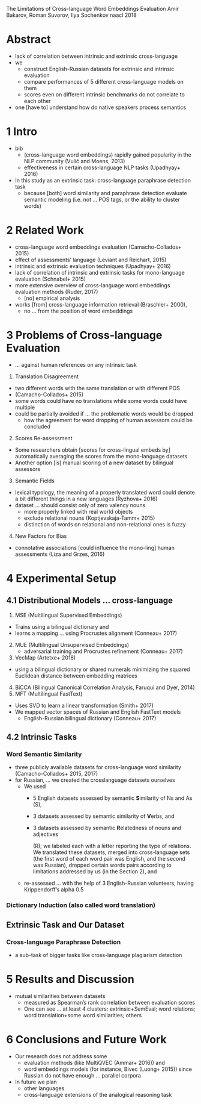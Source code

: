 The Limitations of Cross-language Word Embeddings Evaluation
Amir Bakarov, Roman Suvorov, Ilya Sochenkov
naacl 2018

# Abstract

* lack of correlation between intrinsic and extrinsic cross-language
* we
  * construct English-Russian datasets for extrinsic and intrinsic evaluation
  * compare performances of 5 different cross-language models on them
  * scores even on different intrinsic benchmarks do not correlate to each other
* one [have to] understand how do native speakers process semantics

# 1 Intro

* bib
  * (cross-language word embeddings) rapidly gained popularity in the NLP
    community (Vulić and Moens, 2013)
  * effectiveness in certain cross-language NLP tasks (Upadhyay+ 2016)
* In this study as an extrinsic task: cross-language paraphrase detection task
  * because [both] word similarity and paraphrase detection evaluate
    semantic modeling (i.e. not ... POS tags, or the ability to cluster words)

# 2 Related Work

* cross-language word embeddings evaluation (Camacho-Collados+ 2015)
* effect of assessments’ language (Leviant and Reichart, 2015)
* intrinsic and extrinsic evaluation techniques (Upadhyay+ 2016)
* lack of correlation of intrinsic and extrinsic tasks for mono-language
  evaluation (Schnabel+ 2015)
* more extensive overview of cross-language word embeddings evaluation methods
  (Ruder, 2017)
  * [no] empirical analysis
* works [from] cross-language information retrieval (Braschler+ 2000),
  * no ... from the position of word embeddings

# 3 Problems of Cross-language Evaluation

* ... against human references on any intrinsic task
1. Translation Disagreement
  * two different words with the same translation or with different POS
  * (Camacho-Collados+ 2015)
  * some words could have no translations while some words could have multiple
  * could be partially avoided if ... the problematic words would be dropped
    * how the agreement for word dropping of human assessors could be concluded
2. Scores Re-assessment
  * Some researchers obtain [scores for cross-lingual embeds by] automatically
    averaging the scores from the mono-language datasets
  * Another option [is] manual scoring of a new dataset by bilingual assessors
3. Semantic Fields
  * lexical typology, the meaning of a properly translated word could denote a
    bit different things in a new languages (Ryzhova+ 2016)
  * dataset ... should consist only of zero valency nouns
    * more properly linked with real world objects
    * exclude relational nouns (Koptjevskaja-Tamm+ 2015)
    * distinction of words on relational and non-relational ones is fuzzy
4. New Factors for Bias
  * connotative associations [could influence the mono-ling] human assessments
    (Liza and Grzes, 2016)

# 4 Experimental Setup

## 4.1 Distributional Models ... cross-language

1. MSE (Multilingual Supervised Embeddings)
  * Trains using a bilingual dictionary and
  * learns a mapping ... using Procrustes alignment (Conneau+ 2017)
2. MUE (Multilingual Unsupervised Embeddings)
   * adversarial training and Procrustes refinement (Conneau+ 2017)
3. VecMap (Artetxe+ 2018)
  * using a bilingual dictionary or shared numerals
    minimizing the squared Euclidean distance between embedding matrices
4. BiCCA (Bilingual Canonical Correlation Analysis, Faruqui and Dyer, 2014)
5. MFT (Multilingual FastText)
  * Uses SVD to learn a linear transformation (Smith+ 2017)
* We mapped vector spaces of Russian and English FastText models
  * English-Russian bilingual dictionary (Conneau+ 2017)

## 4.2 Intrinsic Tasks

### Word Semantic Similarity

* three publicly available datasets for cross-language word similarity
  (Camacho-Collados+ 2015, 2017)
* for Russian, ... we created the crosslanguage datasets ourselves
  * We used
    * 5 English datasets assessed by semantic **S**imilarity of Ns and As (S),
    * 3 datasets assessed by semantic similarity of **V**erbs, and
    * 3 datasets assessed by semantic **R**elatedness of nouns and adjectives

      (R); we labeled each with a letter reporting the type of relations. We
      translated these datasets, merged into cross-language sets (the first
      word of each word pair was English, and the second was Russian), dropped
      certain words pairs according to limitations addressed by us (in the
      Section 2), and
  * re-assessed ... with the help of 3 English-Russian volunteers, having
    Krippendorff’s alpha 0.5

### Dictionary Induction (also called word translation)

## Extrinsic Task and Our Dataset

### Cross-language Paraphrase Detection

* a sub-task of bigger tasks like cross-language plagiarism detection

# 5 Results and Discussion

* mutual similarities between datasets
  * measured as Spearman’s rank correlation between evaluation scores
  * One can see ... at least 4 clusters:
    extrinsic+SemEval; word relations; word translation+some word similarities;
    others

# 6 Conclusions and Future Work

* Our research does not address some
  * evaluation methods (like MultiQVEC (Ammar+ 2016)) and
  * word embeddings models (for instance, Bivec (Luong+ 2015)) 
    since Russian do not have enough ... parallel corpora
* In future we plan
  * other languages
  * cross-language extensions of the analogical reasoning task
